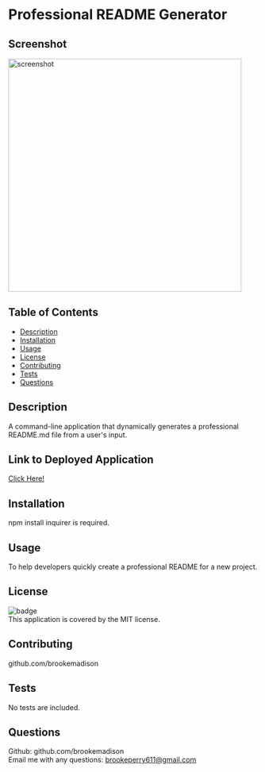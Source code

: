 
  
  # Professional README Generator

  ## Screenshot
  <img width="470" alt="screenshot" src="https://user-images.githubusercontent.com/83384131/130370302-d6a2a794-18a5-426e-890b-f6f20e115bef.png">
  
  ## Table of Contents
  * [Description](#description)  
  * [Installation](#installation)
  * [Usage](#usage)
  * [License](#license)
  * [Contributing](#contributing)
  * [Tests](#tests)
  * [Questions](#questions)

  ## Description
  A command-line application that dynamically generates a professional README.md file from a user's input.

  ## Link to Deployed Application
  [Click Here!](Link)

  ## Installation
  npm install inquirer is required.

  ## Usage
  To help developers quickly create a professional README for a new project.

  ## License
  ![badge](https://img.shields.io/badge/license-MIT-brightgreen)
  <br />
  This application is covered by the MIT license. 
  
  ## Contributing
   github.com/brookemadison

  ## Tests
  No tests are included.

  ## Questions
  Github: github.com/brookemadison
  <br />
  Email me with any questions: brookeperry611@gmail.com
  
